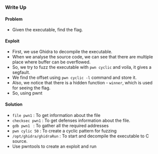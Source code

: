 ### Write Up

#### Problem

- Given the executable, find the flag.

#### Exploit

- First, we use Ghidra to decompile the executable.
- When we analyse the source code, we can see that there are multiple place where buffer can be overflowed.
- So, we try to fuzz the executable with `pwn cyclic` and voila, it gives a segfault.
- We find the offset using `pwn cyclic -l` command and store it.
- Also, we notice that there is a hidden function - `winner`, which is used for seeing the flag.
- So, using pwnt

#### Solution

- `file pwn1` : To get information about the file
- `checksec pwn1` : To get defenses information about the file.
- `gdb pwn1 ` : To gather all the required addresses
- `pwn cylic 50` : To create a cyclic pattern for fuzzing
- `/opt/ghidra/ghidraRun` : To start and decompile the executable to C source.
- Use pwntools to create an exploit and run
